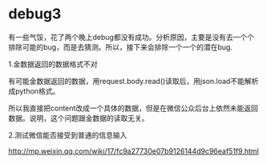 # debug3

有一些气馁，花了两个晚上debug都没有成功。分析原因，主要是没有去一个个排除可能的bug，而是去猜测。所以，接下来会排除一个一个的潜在bug.

1.金数据返回的数据格式不对

有可能金数据返回的数据，用request.body.read()读取后，用json.load不能解析成python格式。

所以我直接把content改成一个具体的数据，但是在微信公众后台上依然未能返回数据。说明，这个问题跟金数据的读取无关。

2.测试微信能否接受到普通的信息输入

http://mp.weixin.qq.com/wiki/17/fc9a27730e07b9126144d9c96eaf51f9.html


